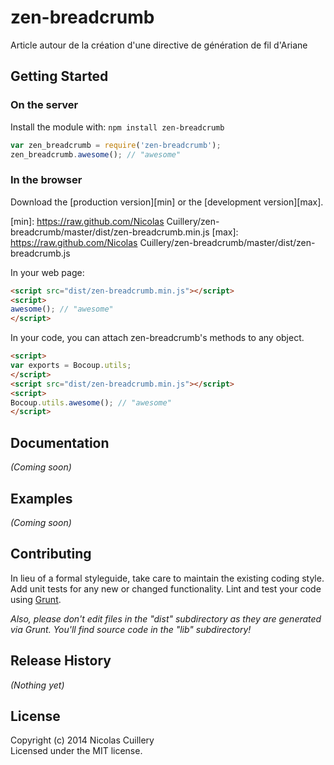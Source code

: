 # zen-breadcrumb

Article autour de la création d'une directive de génération de fil d'Ariane

## Getting Started
### On the server
Install the module with: `npm install zen-breadcrumb`

```javascript
var zen_breadcrumb = require('zen-breadcrumb');
zen_breadcrumb.awesome(); // "awesome"
```

### In the browser
Download the [production version][min] or the [development version][max].

[min]: https://raw.github.com/Nicolas Cuillery/zen-breadcrumb/master/dist/zen-breadcrumb.min.js
[max]: https://raw.github.com/Nicolas Cuillery/zen-breadcrumb/master/dist/zen-breadcrumb.js

In your web page:

```html
<script src="dist/zen-breadcrumb.min.js"></script>
<script>
awesome(); // "awesome"
</script>
```

In your code, you can attach zen-breadcrumb's methods to any object.

```html
<script>
var exports = Bocoup.utils;
</script>
<script src="dist/zen-breadcrumb.min.js"></script>
<script>
Bocoup.utils.awesome(); // "awesome"
</script>
```

## Documentation
_(Coming soon)_

## Examples
_(Coming soon)_

## Contributing
In lieu of a formal styleguide, take care to maintain the existing coding style. Add unit tests for any new or changed functionality. Lint and test your code using [Grunt](http://gruntjs.com/).

_Also, please don't edit files in the "dist" subdirectory as they are generated via Grunt. You'll find source code in the "lib" subdirectory!_

## Release History
_(Nothing yet)_

## License
Copyright (c) 2014 Nicolas Cuillery  
Licensed under the MIT license.
